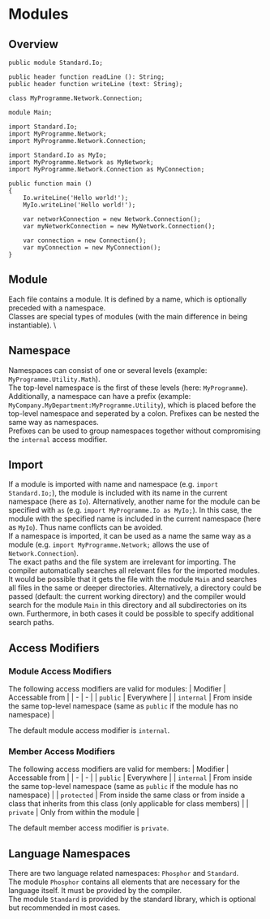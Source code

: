 # Modules

## Overview

```phosphor
public module Standard.Io;

public header function readLine (): String;
public header function writeLine (text: String);
```

```phosphor
class MyProgramme.Network.Connection;
```

```phosphor
module Main;

import Standard.Io;
import MyProgramme.Network;
import MyProgramme.Network.Connection;

import Standard.Io as MyIo;
import MyProgramme.Network as MyNetwork;
import MyProgramme.Network.Connection as MyConnection;

public function main ()
{
    Io.writeLine('Hello world!');
    MyIo.writeLine('Hello world!');

    var networkConnection = new Network.Connection();
    var myNetworkConnection = new MyNetwork.Connection();

    var connection = new Connection();
    var myConnection = new MyConnection();
}
```

## Module

Each file contains a module. It is defined by a name, which is optionally preceded with a namespace. \
Classes are special types of modules (with the main difference in being instantiable). \

## Namespace

Namespaces can consist of one or several levels (example: `MyProgramme.Utility.Math`). \
The top-level namespace is the first of these levels (here: `MyProgramme`). \
Additionally, a namespace can have a prefix (example: `MyCompany.MyDepartment:MyProgramme.Utility`), which is placed before the top-level namespace and seperated by a colon. Prefixes can be nested the same way as namespaces. \
Prefixes can be used to group namespaces together without compromising the `internal` access modifier.

## Import

If a module is imported with name and namespace (e.g. `import Standard.Io;`), the module is included with its name in the current namespace (here as `Io`). Alternatively, another name for the module can be specified with `as` (e.g. `import MyProgramme.Io as MyIo;`). In this case, the module with the specified name is included in the current namespace (here as `MyIo`). Thus name conflicts can be avoided. \
If a namespace is imported, it can be used as a name the same way as a module (e.g. `import MyProgramme.Network;` allows the use of `Network.Connection`). \
The exact paths and the file system are irrelevant for importing. The compiler automatically searches all relevant files for the imported modules. It would be possible that it gets the file with the module `Main` and searches all files in the same or deeper directories. Alternatively, a directory could be passed (default: the current working directory) and the compiler would search for the module `Main` in this directory and all subdirectories on its own. Furthermore, in both cases it could be possible to specify additional search paths.

## Access Modifiers

### Module Access Modifiers

The following access modifiers are valid for modules:
| Modifier | Accessable from |
| - | - |
| `public` | Everywhere |
| `internal` | From inside the same top-level namespace (same as `public` if the module has no namespace) |

The default module access modifier is `internal`.

### Member Access Modifiers

The following access modifiers are valid for members:
| Modifier | Accessable from |
| - | - |
| `public` | Everywhere |
| `internal` | From inside the same top-level namespace (same as `public` if the module has no namespace) |
| `protected` | From inside the same class or from inside a class that inherits from this class (only applicable for class members) |
| `private` | Only from within the module |

The default member access modifier is `private`.

## Language Namespaces

There are two language related namespaces: `Phosphor` and `Standard`. \
The module `Phosphor` contains all elements that are necessary for the language itself. It must be provided by the compiler. \
The module `Standard` is provided by the standard library, which is optional but recommended in most cases.
